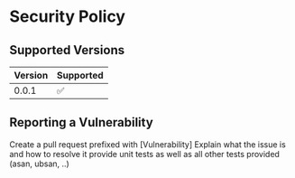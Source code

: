 # Security Policy

## Supported Versions

| Version | Supported          |
| ------- | ------------------ |
| 0.0.1   | :white_check_mark: |

## Reporting a Vulnerability

Create a pull request prefixed with [Vulnerability]
Explain what the issue is and how to resolve it
provide unit tests as well as all other tests provided (asan, ubsan, ..)
